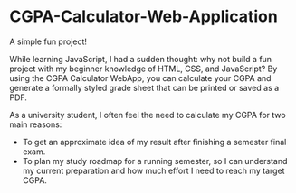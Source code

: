 # CGPA-Calculator-Web-Application
A simple fun project!

While learning JavaScript, I had a sudden thought: why not build a fun project with my beginner knowledge of HTML, CSS, and JavaScript?
By using the CGPA Calculator WebApp, you can calculate your CGPA and generate a formally styled grade sheet that can be printed or saved as a PDF.

As a university student, I often feel the need to calculate my CGPA for two main reasons:

  - To get an approximate idea of my result after finishing a semester final exam.
  - To plan my study roadmap for a running semester, so I can understand my current preparation and how much effort I need to reach my target CGPA.

